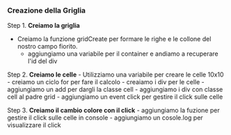 
### Creazione della Griglia

Step 1. **Creiamo la griglia** 
   - Creiamo la funzione gridCreate per formare le righe e le collone del nostro campo fiorito.
        - aggiungiamo una variabile per il container e andiamo a recuperare l'id del div  

Step 2. **Creiamo le celle**
    - Utilizziamo una variabile per creare le celle 10x10
         - creiamo un ciclo for per fare  il calcolo
             - creaiamo i div per le celle
                 - aggiungiamo un add per dargli la classe cell
                     - aggiungiamo i div con classe cell al padre grid
                         - aggiungiamo un event click per gestire il click sulle celle


Step 3. **Creiamo il cambio colore con il click**
     - aggiungiamo la fuzione per gestire il click sulle celle in console
         - aggiungiamo un cosole.log per visualizzare il click
